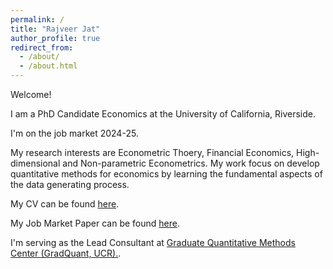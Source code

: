 ```yaml
---
permalink: /
title: "Rajveer Jat"
author_profile: true
redirect_from: 
  - /about/
  - /about.html
---
```


Welcome!

I am a PhD Candidate Economics at the University of California, Riverside. 

I'm on the job market 2024-25. 

My research interests are Econometric Thoery, Financial Economics, High-dimensional and Non-parametric Econometrics.  My work focus on develop quantitative methods for economics by learning the fundamental aspects of the data generating process. 

My CV can be found <a href="http://rajveerjat.github.io/files/resume.pdf" target="_blank" rel="noopener noreferrer">here</a>.

My Job Market Paper can be found <a href="http://rajveerjat.github.io/files/JMP.pdf" target="_blank" rel="noopener noreferrer">here</a>.

I'm serving as the Lead Consultant at <a href="https://gradquant.ucr.edu/" target="_blank" rel="noopener noreferrer">Graduate Quantitative Methods Center (GradQuant, UCR).</a>. 
